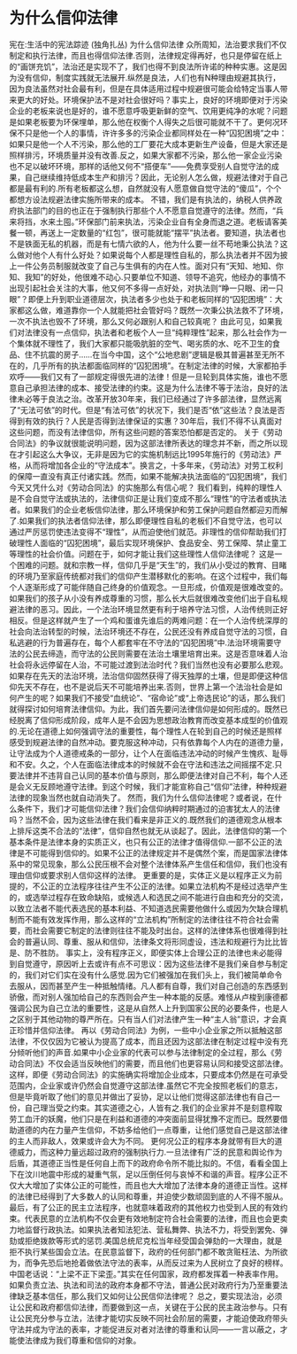 # 为什么信仰法律

宪在:生活中的宪法踪迹 (独角扎丛)
为什么信仰法律
众所周知，法治要求我们不仅制定和执行法律，而且也得信仰法律.否则，法律规定得再好，也只是停留在纸上的“画饼充饥”，法治还是实现不了，我们也得不到良法所许诺的种种实惠。这是因为没有信仰，制度实践就无法展开.纵然是良法，人们也有N种理由规避其执行，因为良法虽然对社会最有利，但是在具体适用过程中规避很可能会给特定当事人带来更大的好处。环境保护法不是对社会很好吗？事实上，良好的环境即便对于污染企业的老板来说也是好的，谁不愿意呼吸更新鲜的空气、饮用更纯净的水呢？问题是如果老板要为环保埋单，那么他在权衡个人得失之后很可能就不干了。更何况环保不只是他一个人的事情，许许多多的污染企业都同样处在一种“囚犯困境”之中：如果只是他一个人不污染，那么他的工厂要花大成本更新生产设备，但是大家还是照样排污，环境质量并没有改善.反之，如果大家都不污染，那么他一家企业污染也不足以破坏环境，那样的话他又何不“搭便车”——免费享受别人自觉守法的成果，自己继续维持低成本生产和排污？因此，无论别人怎么做，规避法律对于自己都是最有利的.所有老板都这么想，自然就没有人愿意做自觉守法的“傻瓜”，个个都想方设法规避法律实施所带来的成本。
不错，我们是有执法的，纳税人供养政府执法部门的目的也正在于强制执行那些个人不愿意自觉遵守的法律。然而，“兵来将挡，水来土囤。”环保部门前来执法，污染企业自有全身而退之道。老板请客美餐一顿，再送上一定数量的“红包”，很可能就能“摆平”执法者。要知道，执法者也不是铁面无私的机器，而是有七情六欲的人，他为什么要一丝不苟地秉公执法？这么做对他个人有什么好处？如果说每个人都是理性自私的，那么执法者并不因为披上一件公务员制服就改变了自己与生俱有的内在人性。面对只有“天知、地知、你知、我知”的好处，他很难不动心.只要单位不知道、领导不追究，他经办的事情不出现引起社会关注的大事，他又何不多得一点好处，对执法则“睁一只眼、闭一只眼”？即便上升到职业道德层次，执法者多少也处于和老板同样的“囚犯困境”：大家都这么做，难道靠你一个人就能把社会管好吗？既然一次秉公执法救不了环境，一次不执法也毁不了环境，那么又何必跟别人和自己较真呢？
由此可见，如果我们对法律没有一点信仰，执法者和老板个人一旦“纯粹理性”起来，那么社会作为一个集体就不理性了，我们大家都只能吸肮脏的空气、喝劣质的水、吃不卫生的食品、住不抗震的房子……在当今中国，这个“公地悲剧”逻辑是极其普遍甚至无所不在的，几乎所有的执法都面临同样的“囚犯困境”。在制定法律的时候，大家都拍手欢呼——我们又有了一部规定得很先进的法律！但是一旦轮到具体实施，谁也不愿意自己承担法律的成本、接受法律的约束。这是为什么法律不等于法治，良好的法律未必等于良法之治。改革开放30年来，我们已经通过了许多部法律，显然远离了“无法可依”的时代。但是“有法可依”的状况下，我们是否“依”这些法？良法是否得到有效的执行？人民是否得到法律保证的实惠？30年后，我们不得不认真面对这些问题，而没有法律信仰，所有这些问题的答案恐怕都是否定的。
关于《劳动合同法》的争议就很能说明问题，因为这部法律所表达的理念并不新，而之所以现在才引起这么大争议，无非是因为它的实施机制远比1995年施行的《劳动法》严格，从而将增加各企业的“守法成本”。换言之，十多年来，《劳动法》对劳工权利的保障一直没有真正付诸实践。然而，如果不能解决执法面临的“囚犯困境”，我们今天又凭什么对《劳动合同法》的实施那么有信心呢？
我们看到，纯粹的理性人是不会自觉守法或执法的，法律信仰正是让我们变成不那么“理性”的守法者或执法者。如果我们的企业老板信仰法律，那么环境保护和劳工保护问题自然都迎刃而解了.如果我们的执法者信仰法律，那么即便理性自私的老板们不自觉守法，也可以通过严厉惩罚使违法变得不“理性”，从而迫使他们就范。非理性的信仰帮助我们打破理性人面临的“囚犯困境”，最后实现环境保护、食品安全、劳工保障、禁止童工等理性的社会价值。问题在于，如何才能让我们这些理性人信仰法律呢？
这是一个困难的问题。就和宗教一样，信仰几乎是“天生”的，我们从小受过的教育、目睹的环境乃至家庭传统都对我们的信仰产生潜移默化的影响。在这个过程中，我们每个人逐渐形成了可能伴随自己终身的价值观念。一旦形成，价值观是很难改变的。如果我们的孩子从小没有养成尊重的习惯，那么长大后就很难改变他们出于自私规避法律的恶习。因此，一个法治环境显然更有利于培养守法习惯，人治传统则正好相反。但是这样就产生了一个鸡和蛋谁先谁后的两难问题：在一个人治传统深厚的社会向法治转型的时候，法治环境还不存在，公民还没有养成自觉守法的习惯，自私逃避的行为普遍存在，每个人都套牢在不守法的“囚犯困境”中.法治环境需要守法的公民去缔造，而守法的公民则需要在法治土壤里培育出来。这是否意味着人治社会将永远停留在人治，不可能过渡到法治时代？我们当然也没有必要那么悲观。
如果存在先天的法治环境，法治信仰固然获得了得天独厚的土壤，但是即便这种信仰先天不存在，也不是说后天不可能培养出来.否则，世界上第一个法治社会是如何产生的呢？如果我们不接受“血统论”、“宿命论”或“上帝选民论”的话，那么我们就得探讨如何培育法律信仰。为此，我们首先要问法律信仰是如何形成的。既然已经脱离了信仰形成阶段，成年人是不会因为思想政治教育而改变基本成型的价值观的.无论在道德上如何强调守法的重要性，每个理性人在轮到自己的时候还是照样感受到规避法律的自然冲动。要克服这种冲动，只有依靠每个人内在的道德力量，让守法成为个人道德戒条的一部分，让个人在面临违法冲动的时候产生愧疚、耻辱和不安。久之，个人在面临法律成本的时候就不会在守法和违法之间摇摆不定.只要法律并不违背自己认同的基本价值与原则，那么即便法律对自己不利，每个人还是会义无反顾地遵守法律。到这个时候，我们才能宣称自己“信仰”法律，种种规避法律的现象当然也就自动消失了。
然而，我们为什么信仰法律呢？或者说，在什么条件下，我们才可能信仰法律？我们会信仰纳粹时期通过的迫害犹太人的法律吗？当然不会，因为这些法律在我们看来是非正义的.既然我们的道德观念从根本上排斥这类不合法的“法律”，信仰自然也就无从谈起了。因此，法律信仰的第一个基本条件是法律本身的实质正义，也只有公正的法律才值得信仰.一部不公正的法律是不可能得到信仰的。如果不公正的法律规定并不是偶然个案，而是国家法律体系中的常见现象，那么公民压根不会对整个法律体系产生信任和信仰，我们也没有理由信仰或要求别人信仰这样的法律。
更重要的是，实体正义是以程序正义为前提的，不公正的立法程序往往产生不公正的法律。如果立法机构不是经过选举产生的，或选举过程存在致命缺陷，或候选人和选民之间不能进行自由和充分的交流，以致立法者不能代表选民的基本利益、不知道选民需要他做什么或因为欠缺合理机制而不能有效发挥作用，那么这样的“立法机构”所制定的法律往往不符合社会需要，而社会需要它制定的法律则往往不能及时出台。这样的法律体系也很难得到社会的普遍认同、尊重、服从和信仰，法律条文将形同虚设，违法和规避行为比比皆是、防不胜防。
事实上，没有程序正义，即便实体上合理公正的法律也未必能得到自觉遵守，原因听上去或许有点不可思议：因为这些法律不是我们亲自参与制定的，我们对它们实在没有什么感觉.因为它们被强加在我们头上，我们被简单命令去服从，因而甚至产生一种抵触情绪。凡人都有自尊，我们对自己创造的东西感到骄傲，而对别人强加给自己的东西则会产生一种本能的反感。难怪从卢梭到康德都强调公民为自己立法的重要性，这是从自然人上升到国家公民的必要条件，也是人之区别于其他动物的尊严所在。只有当人们对法律产生一种“主人翁”意识，才会真正珍惜并信仰法律。
再以《劳动合同法》为例，一些中小企业家之所以抵触这部法律，不仅仅因为它被认为提高了成本，而且还因为这部法律在制定过程中没有充分倾听他们的声音.如果中小企业家的代表可以参与法律制定的全过程，那么《劳动合同法》不仅会适当反映他们的需要，而且他们也更容易认同和接受这部法律。这样，即便《劳动合同法》的实施确实将增加企业成本，只要成本仍然是在可承受范围内，企业家或许仍然会自觉遵守这部法律.虽然它不完全按照老板们的意志，但是毕竟听取了他们的意见并做出了妥协，足以让他们觉得这部法律也有自己一份，自己理当受之约束。其实道德之心，人皆有之.我们的企业家并不是刻意榨取劳工血汗的妖魔，他们只是在利益和道德的冲突面前显得犹豫不定而已。既然要借助道德的内在力量产生信仰，不妨多给他们一点尊重，让他们感觉自己是这部法律的主人而非敌人，效果或许会大为不同。
更何况公正的程序本身就带有巨大的道德威力，而这种力量远超过政府的强制执行力.一旦法律有广泛的民意和舆论作为后盾，其道德正当性是任何自上而下的政府命令所不能比拟的。不信，看看全国上下在汶川地震中形成的凝重气氛，足以压倒任何与哀悼不和谐的声音。程序公正不仅大大增加了实体公正的可能性，而且也大大增加了法律本身的道德正当性。这样的法律已经得到了大多数人的认同和尊重，并迫使少数顽固到底的人不得不服从。
最后，有了公正的民主立法程序，也就意味着政府的其他权力也受到人民的有效约束。代表民意的立法机构不仅会更有效地制定符合社会需要的法律，而且也会更卖力地监督行政执法。如果执法者知法犯法、营私舞弊、执法不力，将受到罢免、弹劾或拒绝拨款等形式的惩罚.美国总统尼克松当年经受国会弹劾的一大理由，就是拒不执行某些国会立法。在民意监督下，政府的任何部门都不敢贪赃枉法、为所欲为，而争先恐后地抢着做依法守法的表率，从而反过来为人民树立了良好的榜样。中国老话说：“上梁不正下梁歪。”其实在任何国家，政府都发挥着一种表率作用。如果负责立法、执法和司法的政府本身都不守法，普通公民对政府行为乃至重要法律缺乏基本信任，那么我们又如何让公民信仰法律呢？
总之，要实现法治，必须让公民和政府都信仰法律，而要做到这一点，关键在于公民的民主政治参与。只有让公民充分参与立法，法律才能切实反映不同社会阶层的需要，才能迫使政府带头守法并成为守法的表率，才能促进反对者对法律的尊重和认同——一言以蔽之，才能使法律成为我们尊重和信仰的对象。